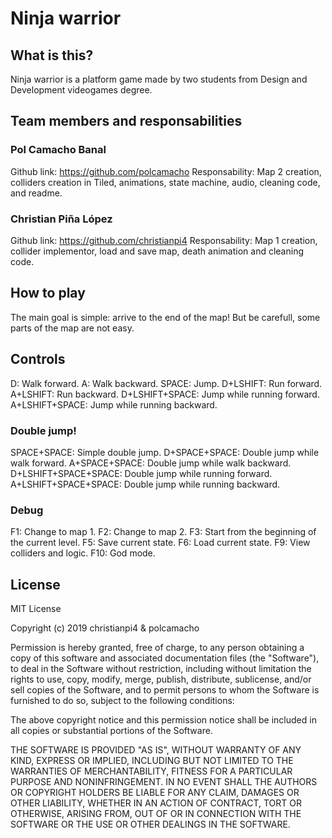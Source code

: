 ﻿# Ninja warrior

## What is this?

Ninja warrior is a platform game made by two students from Design and Development videogames degree. 

## Team members and responsabilities

### Pol Camacho Banal

Github link: https://github.com/polcamacho
Responsability: Map 2 creation, colliders creation in Tiled, animations, state machine, audio, cleaning code, and readme.

### Christian Piña López

Github link: https://github.com/christianpi4
Responsability: Map 1 creation, collider implementor, load and save map, death animation and cleaning code.

## How to play

The main goal is simple: arrive to the end of the map! But be carefull, some parts of the map are not easy.

## Controls

D: Walk forward.
A: Walk backward.
SPACE: Jump.
D+LSHIFT: Run forward.
A+LSHIFT: Run backward.
D+LSHIFT+SPACE: Jump while running forward.
A+LSHIFT+SPACE: Jump while running backward.

### Double jump!

SPACE+SPACE: Simple double jump.
D+SPACE+SPACE: Double jump while walk forward.
A+SPACE+SPACE: Double jump while walk backward.
D+LSHIFT+SPACE+SPACE: Double jump while running forward.
A+LSHIFT+SPACE+SPACE: Double jump while running backward.

### Debug

F1: Change to map 1.
F2: Change to map 2.
F3: Start from the beginning of the current level.
F5: Save current state.
F6: Load current state.
F9: View colliders and logic.
F10: God mode.

## License

MIT License

Copyright (c) 2019 christianpi4 & polcamacho

Permission is hereby granted, free of charge, to any person obtaining a copy
of this software and associated documentation files (the "Software"), to deal
in the Software without restriction, including without limitation the rights
to use, copy, modify, merge, publish, distribute, sublicense, and/or sell
copies of the Software, and to permit persons to whom the Software is
furnished to do so, subject to the following conditions:

The above copyright notice and this permission notice shall be included in all
copies or substantial portions of the Software.

THE SOFTWARE IS PROVIDED "AS IS", WITHOUT WARRANTY OF ANY KIND, EXPRESS OR
IMPLIED, INCLUDING BUT NOT LIMITED TO THE WARRANTIES OF MERCHANTABILITY,
FITNESS FOR A PARTICULAR PURPOSE AND NONINFRINGEMENT. IN NO EVENT SHALL THE
AUTHORS OR COPYRIGHT HOLDERS BE LIABLE FOR ANY CLAIM, DAMAGES OR OTHER
LIABILITY, WHETHER IN AN ACTION OF CONTRACT, TORT OR OTHERWISE, ARISING FROM,
OUT OF OR IN CONNECTION WITH THE SOFTWARE OR THE USE OR OTHER DEALINGS IN THE
SOFTWARE.
